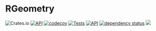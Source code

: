 # RGeometry

![Crates.io](https://img.shields.io/crates/v/rgeometry)
[![API](https://docs.rs/rgeometry/badge.svg)](https://docs.rs/rgeometry)
[![codecov](https://codecov.io/gh/rgeometry/rgeometry/branch/main/graph/badge.svg?token=A0EFH689BR)](https://codecov.io/gh/rgeometry/rgeometry)
[![Tests](https://github.com/rgeometry/rgeometry/actions/workflows/ci.yml/badge.svg)](https://github.com/rgeometry/rgeometry/actions/workflows/ci.yml)
[![API](https://img.shields.io/badge/docs-head-informational.svg)](https://rgeometry.org/rgeometry/rgeometry/)
[![dependency status](https://deps.rs/repo/github/rgeometry/rgeometry/status.svg)](https://deps.rs/repo/github/rgeometry/rgeometry)
[![](https://tokei.rs/b1/github/rgeometry/rgeometry?category=code)](https://github.com/XAMPPRocky/tokei)
